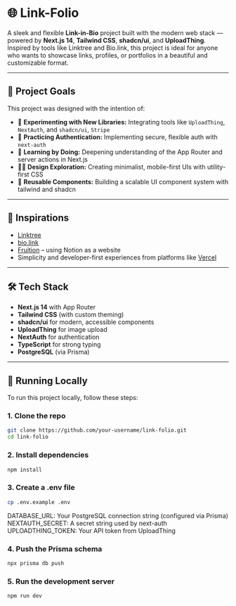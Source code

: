 # 🌐 Link-Folio

A sleek and flexible **Link-in-Bio** project built with the modern web stack — powered by **Next.js 14**, **Tailwind CSS**, **shadcn/ui**, and **UploadThing**. Inspired by tools like Linktree and Bio.link, this project is ideal for anyone who wants to showcase links, profiles, or portfolios in a beautiful and customizable format.

---

## 📌 Project Goals

This project was designed with the intention of:

- 🧪 **Experimenting with New Libraries:** Integrating tools like `UploadThing`, `NextAuth`, and `shadcn/ui`, `Stripe`
- 🔐 **Practicing Authentication:** Implementing secure, flexible auth with `next-auth`
- 🧰 **Learning by Doing:** Deepening understanding of the App Router and server actions in Next.js
- 🧑‍🎨 **Design Exploration:** Creating minimalist, mobile-first UIs with utility-first CSS
- 🔄 **Reusable Components:** Building a scalable UI component system with tailwind and shadcn

---

## 🧠 Inspirations

- [Linktree](https://linktr.ee/)
- [bio.link](https://bio.link/)
- [Fruition](https://fruitionsite.com/) – using Notion as a website
- Simplicity and developer-first experiences from platforms like [Vercel](https://vercel.com)

---

## 🛠️ Tech Stack

- **Next.js 14** with App Router
- **Tailwind CSS** (with custom theming)
- **shadcn/ui** for modern, accessible components
- **UploadThing** for image upload
- **NextAuth** for authentication
- **TypeScript** for strong typing
- **PostgreSQL** (via Prisma)

---

## 🚀 Running Locally

To run this project locally, follow these steps:

### 1. Clone the repo

```bash
git clone https://github.com/your-username/link-folio.git
cd link-folio
```

### 2. Install dependencies

```bash
npm install
```

### 3. Create a .env file

```bash
cp .env.example .env
```

DATABASE_URL: Your PostgreSQL connection string (configured via Prisma)
NEXTAUTH_SECRET: A secret string used by next-auth
UPLOADTHING_TOKEN: Your API token from UploadThing

### 4. Push the Prisma schema

```bash
npx prisma db push
```

### 5. Run the development server

```bash
npm run dev
```
